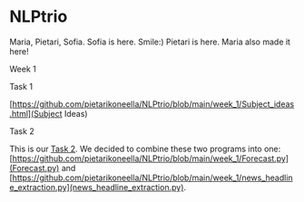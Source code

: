 # NLPtrio
Maria, Pietari, Sofia.
Sofia is here. Smile:)
Pietari is here.
Maria also made it here!


Week 1

Task 1

[https://github.com/pietarikoneella/NLPtrio/blob/main/week_1/Subject_ideas.html](Subject Ideas)


Task 2

This is our [Task 2](https://github.com/pietarikoneella/NLPtrio/blob/main/week_1/info_service.py). We decided to combine these two programs into one: [https://github.com/pietarikoneella/NLPtrio/blob/main/week_1/Forecast.py](Forecast.py) and [https://github.com/pietarikoneella/NLPtrio/blob/main/week_1/news_headline_extraction.py](news_headline_extraction.py).
